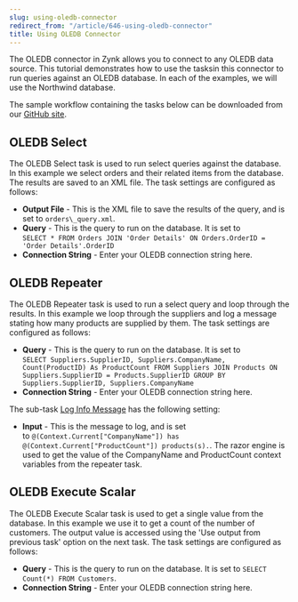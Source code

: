 ```yaml
---
slug: using-oledb-connector
redirect_from: "/article/646-using-oledb-connector"
title: Using OLEDB Connector
---
```

The OLEDB connector in Zynk allows you to connect to any OLEDB data source. This tutorial demonstrates how to use the tasksin this connector to run queries against an OLEDB database. In each of the examples, we will use the Northwind database.        

The sample workflow containing the tasks below can be downloaded from our [GitHub site](https://github.com/zynksoftware/samples/tree/master/Workflow%20Samples).


## OLEDB Select
The OLEDB Select task is used to run select queries against the database. In this example we select orders and            their related items from the database. The results are saved to an XML file. The task settings are configured            as follows:

 * **Output File** - This is the XML file to save the results of the query, and is set to `orders\_query.xml`.
 * **Query** - This is the query to run on the database. It is set to   
`SELECT * FROM Orders JOIN 'Order Details' ON Orders.OrderID = 'Order Details'.OrderID`
 * **Connection String** - Enter your OLEDB connection string here.

## OLEDB Repeater
The OLEDB Repeater task is used to run a select query and loop through the results. In this example we loop through the suppliers and log a message stating how many products are supplied by them. The task settings are configured as follows:

 * **Query** - This is the query to run on the database. It is set to   
`SELECT Suppliers.SupplierID, Suppliers.CompanyName, Count(ProductID) As ProductCount FROM Suppliers JOIN Products ON Suppliers.SupplierID = Products.SupplierID GROUP BY Suppliers.SupplierID, Suppliers.CompanyName`
 * **Connection String** - Enter your OLEDB connection string here.

The sub-task [Log Info Message](log-info-message) has the following setting:

 * **Input** - This is the message to log, and is set to `@(Context.Current["CompanyName"]) has @(Context.Current["ProductCount"]) products(s).`.                The razor engine is used to get the value of the CompanyName and ProductCount context variables from the repeater task.

## OLEDB Execute Scalar
The OLEDB Execute Scalar task is used to get a single value from the database. In this example we use it to get a count of the number of customers. The output value is accessed using the 'Use output from previous task' option on the next task. The task settings are configured as follows:

 * **Query** - This is the query to run on the database. It is set to `SELECT Count(*) FROM Customers`.
 * **Connection String** - Enter your OLEDB connection string here.
